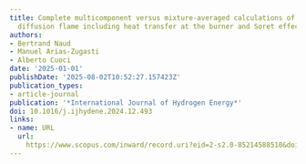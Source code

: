 ```yaml
---
title: Complete multicomponent versus mixture-averaged calculations of a laminar H2/N2
  diffusion flame including heat transfer at the burner and Soret effects
authors:
- Bertrand Naud
- Manuel Arias-Zugasti
- Alberto Cuoci
date: '2025-01-01'
publishDate: '2025-08-02T10:52:27.157423Z'
publication_types:
- article-journal
publication: '*International Journal of Hydrogen Energy*'
doi: 10.1016/j.ijhydene.2024.12.493
links:
- name: URL
  url: 
    https://www.scopus.com/inward/record.uri?eid=2-s2.0-85214588510&doi=10.1016%2fj.ijhydene.2024.12.493&partnerID=40&md5=613ffd17964c14f5783063c2691907e9
---
```

